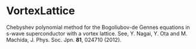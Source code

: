 # VortexLattice
Chebyshev polynomial method for the Bogoliubov-de Gennes equations in s-wave superconductor with a vortex lattice. See, Y. Nagai, Y. Ota and M. Machida, J. Phys. Soc. Jpn. **81**, 024710 (2012).
